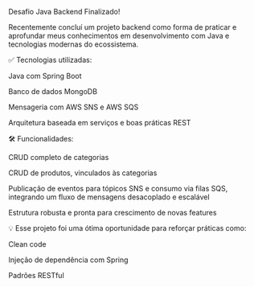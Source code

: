 Desafio Java Backend Finalizado!

Recentemente concluí um projeto backend como forma de praticar e aprofundar meus conhecimentos em desenvolvimento com Java e tecnologias modernas do ecossistema.

✅ Tecnologias utilizadas:

Java com Spring Boot

Banco de dados MongoDB

Mensageria com AWS SNS e AWS SQS

Arquitetura baseada em serviços e boas práticas REST

🛠️ Funcionalidades:

CRUD completo de categorias

CRUD de produtos, vinculados às categorias

Publicação de eventos para tópicos SNS e consumo via filas SQS, integrando um fluxo de mensagens desacoplado e escalável

Estrutura robusta e pronta para crescimento de novas features

💡 Esse projeto foi uma ótima oportunidade para reforçar práticas como:

Clean code

Injeção de dependência com Spring

Padrões RESTful

